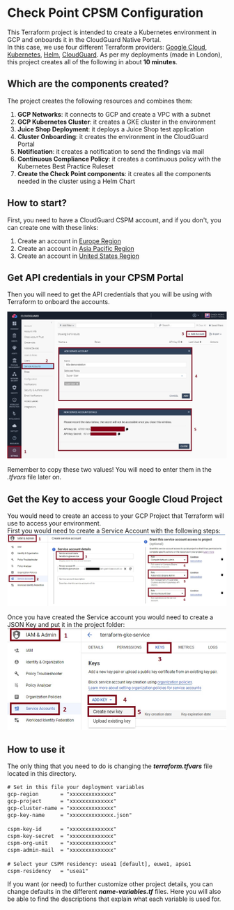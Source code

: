 # Check Point CPSM Configuration
This Terraform project is intended to create a Kubernetes environment in GCP and onboards it in the CloudGuard Native Portal.     
In this case, we use four different Terraform providers: [Google Cloud](https://registry.terraform.io/providers/hashicorp/google/latest), [Kubernetes](https://registry.terraform.io/providers/hashicorp/kubernetes/latest), [Helm](https://registry.terraform.io/providers/hashicorp/helm/latest), [CloudGuard](https://registry.terraform.io/providers/dome9/dome9/latest). As per my deployments (made in London), this project creates all of the following in about __10 minutes__.    

## Which are the components created?
The project creates the following resources and combines them:
1. **GCP Networks**: it connects to GCP and create a VPC with a subnet
2. **GCP Kubernetes Cluster**: it creates a GKE cluster in the environment
3. **Juice Shop Deployment**: it deploys a Juice Shop test application
4. **Cluster Onboarding**: it creates the environment in the CloudGuard Portal
5. **Notification**: it creates a notification to send the findings via mail
6. **Continuous Compliance Policy**: it creates a continuous policy with the Kubernetes Best Practice Ruleset
7. **Create the Check Point components**: it creates all the components needed in the cluster using a Helm Chart

## How to start?
First, you need to have a CloudGuard CSPM account, and if you don't, you can create one with these links:
1. Create an account in [Europe Region](https://secure.eu1.dome9.com/v2/register/invite)
2. Create an account in [Asia Pacific Region](https://secure.ap1.dome9.com/v2/register/invite)
3. Create an account in [United States Region](https://secure.dome9.com/v2/register/invite)

## Get API credentials in your CPSM Portal
Then you will need to get the API credentials that you will be using with Terraform to onboard the accounts.

![CSPM Service Account](/zimages/create-cpsm-serviceaccount.jpg)

Remember to copy these two values! You will need to enter them in the *.tfvars* file later on.

## Get the Key to access your Google Cloud Project
You would need to create an access to your GCP Project that Terraform will use to access your environment.    
First you would need to create a Service Account with the following steps:    
![GCP Service Account](/zimages/create-gcp-serviceaccount.jpg)

Once you have created the Service account you would need to create a JSON Key and put it in the project folder:    
![GCP SA Key](/zimages/create-gcp-key.jpg)

## How to use it
The only thing that you need to do is changing the __*terraform.tfvars*__ file located in this directory.

```hcl
# Set in this file your deployment variables
gcp-region       = "xxxxxxxxxxxxxx"
gcp-project      = "xxxxxxxxxxxxxx"
gcp-cluster-name = "xxxxxxxxxxxxxx"
gcp-key-name     = "xxxxxxxxxxxxxx.json"

cspm-key-id      = "xxxxxxxxxxxxxx"
cspm-key-secret  = "xxxxxxxxxxxxxx"
cspm-org-unit    = "xxxxxxxxxxxxxx"
cspm-admin-mail  = "xxxxxxxxxxxxxx"

# Select your CSPM residency: usea1 [default], euwe1, apso1
cspm-residency   = "usea1"
```
If you want (or need) to further customize other project details, you can change defaults in the different __*name-variables.tf*__ files.
Here you will also be able to find the descriptions that explain what each variable is used for.